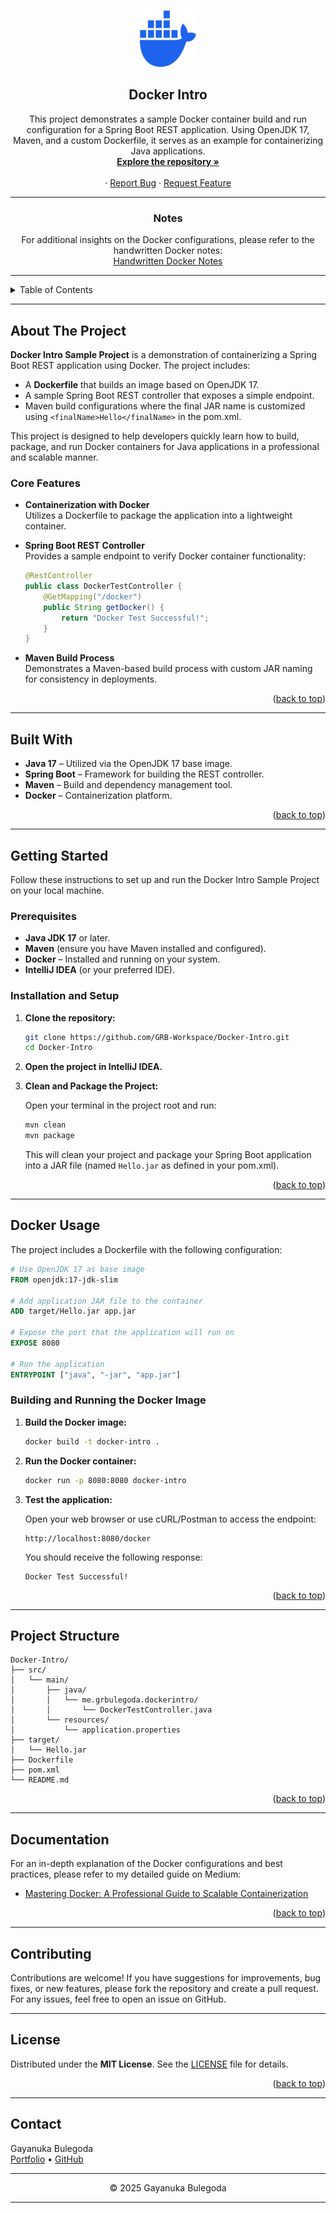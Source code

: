 <a id="readme-top"></a>

<!-- PROJECT LOGO -->
<br />
<div align="center">
  <a href="https://github.com/GRB-Workspace/Docker-Intro.git">
    <img src="/assets/docker-logo.svg" alt="Docker Intro Logo" width="90" height="90">
  </a>

<h2 align="center">Docker Intro</h2>

  <p align="center">
    This project demonstrates a sample Docker container build and run configuration for a Spring Boot REST application. Using OpenJDK 17, Maven, and a custom Dockerfile, it serves as an example for containerizing Java applications.
    <br />
    <a href="https://github.com/GRB-Workspace/Docker-Intro/tree/main/src"><strong>Explore the repository »</strong></a>
    <br />
    <br />
    ·
    <a href="https://github.com/GRB-Workspace/Docker-Intro/issues/new?labels=bug">Report Bug</a>
    ·
    <a href="https://github.com/GRB-Workspace/Docker-Intro/issues/new?labels=enhancement">Request Feature</a>
  </p>
</div>

---

<!-- NOTES SECTION -->
<div align="center">
  <h3>Notes</h3>
  <p>
    For additional insights on the Docker configurations, please refer to the handwritten Docker notes:
    <br />
    <a href="https://drive.google.com/file/d/1jRHCVbuuhu04ASh4iy54Wq7VqDIhaRCe/view?usp=sharing" target="_blank">
      Handwritten Docker Notes
    </a>
  </p>
</div>

---

<!-- TABLE OF CONTENTS -->
<details>
  <summary>Table of Contents</summary>
  <ol>
    <li><a href="#about-the-project">About The Project</a></li>
    <ul>
      <li><a href="#core-features">Core Features</a></li>
      <li><a href="#built-with">Built With</a></li>
    </ul>
    <li><a href="#getting-started">Getting Started</a></li>
    <ul>
      <li><a href="#prerequisites">Prerequisites</a></li>
      <li><a href="#installation-and-setup">Installation and Setup</a></li>
      <li><a href="#docker-usage">Docker Usage</a></li>
    </ul>
    <li><a href="#project-structure">Project Structure</a></li>
    <li><a href="#documentation">Documentation</a></li>
    <li><a href="#contributing">Contributing</a></li>
    <li><a href="#license">License</a></li>
    <li><a href="#contact">Contact</a></li>
  </ol>
</details>

---

## About The Project

**Docker Intro Sample Project** is a demonstration of containerizing a Spring Boot REST application using Docker. The project includes:

- A **Dockerfile** that builds an image based on OpenJDK 17.
- A sample Spring Boot REST controller that exposes a simple endpoint.
- Maven build configurations where the final JAR name is customized using `<finalName>Hello</finalName>` in the pom.xml.

This project is designed to help developers quickly learn how to build, package, and run Docker containers for Java applications in a professional and scalable manner.

### Core Features

- **Containerization with Docker**  
  Utilizes a Dockerfile to package the application into a lightweight container.

- **Spring Boot REST Controller**  
  Provides a sample endpoint to verify Docker container functionality:

  ```java
  @RestController
  public class DockerTestController {
      @GetMapping("/docker")
      public String getDocker() {
          return "Docker Test Successful!";
      }
  }
  ```

- **Maven Build Process**  
  Demonstrates a Maven-based build process with custom JAR naming for consistency in deployments.

<p align="right">(<a href="#readme-top">back to top</a>)</p>

---

## Built With

- **Java 17** – Utilized via the OpenJDK 17 base image.
- **Spring Boot** – Framework for building the REST controller.
- **Maven** – Build and dependency management tool.
- **Docker** – Containerization platform.

<p align="right">(<a href="#readme-top">back to top</a>)</p>

---

## Getting Started

Follow these instructions to set up and run the Docker Intro Sample Project on your local machine.

### Prerequisites

- **Java JDK 17** or later.
- **Maven** (ensure you have Maven installed and configured).
- **Docker** – Installed and running on your system.
- **IntelliJ IDEA** (or your preferred IDE).

### Installation and Setup

1. **Clone the repository:**

   ```bash
   git clone https://github.com/GRB-Workspace/Docker-Intro.git
   cd Docker-Intro
   ```

2. **Open the project in IntelliJ IDEA.**

3. **Clean and Package the Project:**

   Open your terminal in the project root and run:

   ```bash
   mvn clean
   mvn package
   ```

   This will clean your project and package your Spring Boot application into a JAR file (named `Hello.jar` as defined in your pom.xml).

<p align="right">(<a href="#readme-top">back to top</a>)</p>

---

## Docker Usage

The project includes a Dockerfile with the following configuration:

```dockerfile
# Use OpenJDK 17 as base image
FROM openjdk:17-jdk-slim

# Add application JAR file to the container
ADD target/Hello.jar app.jar

# Expose the port that the application will run on
EXPOSE 8080

# Run the application
ENTRYPOINT ["java", "-jar", "app.jar"]
```

### Building and Running the Docker Image

1. **Build the Docker image:**

   ```bash
   docker build -t docker-intro .
   ```

2. **Run the Docker container:**

   ```bash
   docker run -p 8080:8080 docker-intro
   ```

3. **Test the application:**

   Open your web browser or use cURL/Postman to access the endpoint:

   ```
   http://localhost:8080/docker
   ```

   You should receive the following response:

   ```
   Docker Test Successful!
   ```

<p align="right">(<a href="#readme-top">back to top</a>)</p>

---

## Project Structure

```plaintext
Docker-Intro/
├── src/
│   └── main/
│       ├── java/
│       │   └── me.grbulegoda.dockerintro/
│       │       └── DockerTestController.java
│       └── resources/
│           └── application.properties
├── target/
│   └── Hello.jar
├── Dockerfile
├── pom.xml
└── README.md
```

<p align="right">(<a href="#readme-top">back to top</a>)</p>

---

## Documentation

For an in-depth explanation of the Docker configurations and best practices, please refer to my detailed guide on Medium:

- [Mastering Docker: A Professional Guide to Scalable Containerization](https://medium.com/@grbulegoda/mastering-docker-a-professional-guide-to-scalable-containerization-e8d1d9b99f65)

<p align="right">(<a href="#readme-top">back to top</a>)</p>

---

## Contributing

Contributions are welcome! If you have suggestions for improvements, bug fixes, or new features, please fork the repository and create a pull request. For any issues, feel free to open an issue on GitHub.

---

## License

Distributed under the **MIT License**. See the [LICENSE](LICENSE) file for details.

<p align="right">(<a href="#readme-top">back to top</a>)</p>

---

## Contact

Gayanuka Bulegoda  
[Portfolio](https://grbulegoda.me/) • [GitHub](https://github.com/gayanukabulegoda)

---

<div align="center">
  <p>
    &copy; 2025 Gayanuka Bulegoda
  </p>
</div>

---

[grb-shield]: https://img.shields.io/badge/GRB-000000?style=for-the-badge&logo=github&logoColor=white
[grb-url]: https://grbulegoda.me/